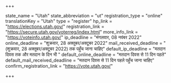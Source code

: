 +++

state_name = "Utah"
state_abbreviation = "ut"
registration_type = "online"
translationKey = "Utah"
type = "register"
hp_link = "https://elections.utah.gov/"
registration_link = "https://secure.utah.gov/voterreg/index.html"
more_info_link = "https://voteinfo.utah.gov/"
ip_deadline = "मंगलवार, 08 नवंबर 2022"
online_deadline = "शुक्रवार, 28 अक्तूबर/अक्टूबर 2022"
mail_received_deadline = "(शुक्रवार, 28 अक्तूबर/अक्टूबर 2022) तक पहुँच जाना चाहिए"
default_ip_deadline = "मतदान दिवस तक और मतदान के दिन भी "
default_online_deadline = "मतदान दिवस से 11 दिन पहले"
default_mail_received_deadline = "मतदान दिवस से 11 दिन पहले पहुँच जाना चाहिए"
confirm_registration_link = "https://vote.utah.gov/"

+++